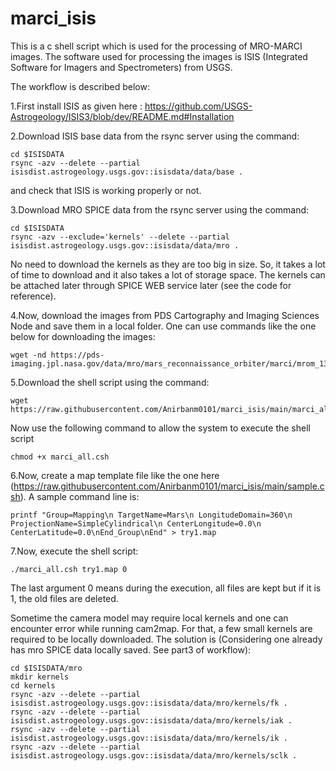 # marci_isis
This is a c shell script which is used for the processing of MRO-MARCI images. 
The software used for processing the images is ISIS (Integrated Software for Imagers and Spectrometers) from USGS. 

The workflow is described below:

1.First install ISIS as given here : https://github.com/USGS-Astrogeology/ISIS3/blob/dev/README.md#Installation

2.Download ISIS base data from the rsync server using the command:
```
cd $ISISDATA
rsync -azv --delete --partial isisdist.astrogeology.usgs.gov::isisdata/data/base .
```
and check that ISIS is working properly or not.

3.Download MRO SPICE data from the rsync server using the command:
```
cd $ISISDATA
rsync -azv --exclude='kernels' --delete --partial isisdist.astrogeology.usgs.gov::isisdata/data/mro .
```
No need to download the kernels as they are too big in size. So, it takes a lot of time to download and it also takes a lot of storage space. The kernels can be attached later through SPICE WEB service later (see the code for reference).

4.Now, download the images from PDS Cartography and Imaging Sciences Node and save them in a local folder. One can use commands like the one below for downloading the images:
```
wget -nd https://pds-imaging.jpl.nasa.gov/data/mro/mars_reconnaissance_orbiter/marci/mrom_1319/data/N18_069571_0520_MA_00N200W.IMG
```

5.Download the shell script using the command:
```
wget https://raw.githubusercontent.com/Anirbanm0101/marci_isis/main/marci_all.csh
```
Now use the following command to allow the system to execute the shell script 
```
chmod +x marci_all.csh
```

6.Now, create a map template file like the one here (https://raw.githubusercontent.com/Anirbanm0101/marci_isis/main/sample.csh). A sample command line is:
```
printf "Group=Mapping\n TargetName=Mars\n LongitudeDomain=360\n ProjectionName=SimpleCylindrical\n CenterLongitude=0.0\n CenterLatitude=0.0\nEnd_Group\nEnd" > try1.map
```

7.Now, execute the shell script:
```
./marci_all.csh try1.map 0
```
The last argument 0 means during the execution, all files are kept but if it is 1, the old files are deleted. 

Sometime the camera model may require local kernels and one can encounter error while running cam2map. For that, a few small kernels are required to be locally downloaded. The solution is (Considering one already has mro SPICE data locally saved. See part3 of workflow):
```
cd $ISISDATA/mro
mkdir kernels
cd kernels
rsync -azv --delete --partial isisdist.astrogeology.usgs.gov::isisdata/data/mro/kernels/fk .
rsync -azv --delete --partial isisdist.astrogeology.usgs.gov::isisdata/data/mro/kernels/iak .
rsync -azv --delete --partial isisdist.astrogeology.usgs.gov::isisdata/data/mro/kernels/ik .
rsync -azv --delete --partial isisdist.astrogeology.usgs.gov::isisdata/data/mro/kernels/sclk .
```
